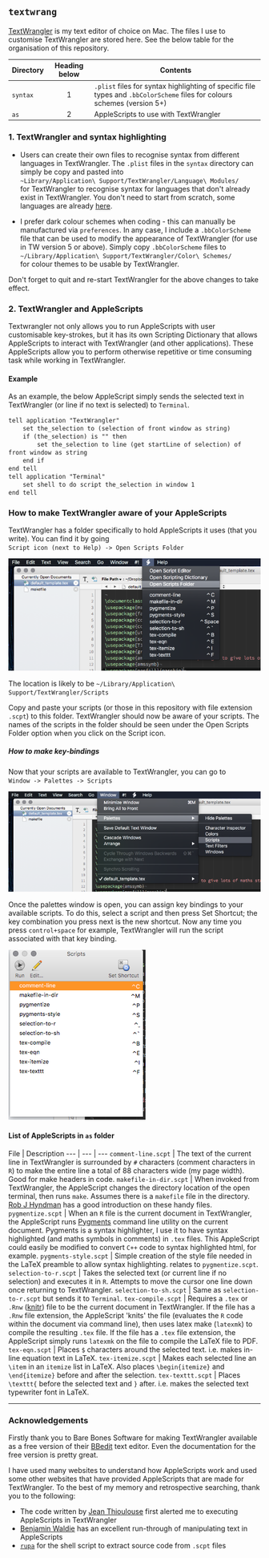## `textwrang`
[TextWrangler](http://www.barebones.com/products/textwrangler/ "Thank you Bare Bones Software!") is my text editor of choice on Mac. The files I use to customise TextWrangler are stored here. See the below table for the organisation of this repository.

Directory | Heading below | Contents
--- | :---: | --- 
`syntax` | 1 | `.plist` files for syntax highlighting of specific file types and `.bbColorScheme` files for colours schemes (version 5+)
`as` | 2 | AppleScripts to use with TextWrangler



### 1. TextWrangler and syntax highlighting

* Users can create their own files to recognise syntax from different languages in TextWrangler. The `.plist` files in the `syntax` directory can simply be copy and pasted into  
   `~Library/Application\ Support/TextWrangler/Language\ Modules/`  
for TextWrangler to recognise syntax for languages that don't already exist in TextWrangler. You don't need to start from scratch, some languages are already [here](http://www.barebones.com/support/bbedit/plugin_library.html).

* I prefer dark colour schemes when coding - this can manually be manufactured via `preferences`. In any case, I include a `.bbColorScheme` file that can be used to modify the appearance of TextWrangler (for use in TW version 5 or above). Simply copy `.bbColorScheme` files to  
   `~/Library/Application\ Support/TextWrangler/Color\ Schemes/`  
for colour themes to be usable by TextWrangler.

Don't forget to quit and re-start TextWrangler for the above changes to take effect.

### 2. TextWrangler and AppleScripts

Textwrangler not only allows you to run AppleScripts with user customisable key-strokes, but it has its own Scripting Dictionary that allows AppleScripts to interact with TextWrangler (and other applications). These AppleScripts allow you to perform otherwise repetitive or time consuming task while working in TextWrangler.

#### Example
As an example, the below AppleScript simply sends the selected text in TextWrangler (or line if no text is selected) to `Terminal`.
```AppleScript
tell application "TextWrangler"
    set the_selection to (selection of front window as string)
    if (the_selection) is "" then
        set the_selection to line (get startLine of selection) of front window as string
    end if
end tell
tell application "Terminal"
    set shell to do script the_selection in window 1
end tell
```

### How to make TextWrangler aware of your AppleScripts

TextWrangler has a folder specifically to hold AppleScripts it uses (that you write). You can find it by going  
   `Script icon (next to Help) -> Open Scripts Folder`

![](https://github.com/tystan/textwrang/blob/master/fig/open-scrpt-folder.png)

The location is likely to be `~/Library/Application\ Support/TextWrangler/Scripts`

Copy and paste your scripts (or those in this repository with file extension `.scpt`) to this folder. TextWrangler should now be aware of your scripts. The names of the scripts in the folder should be seen under the Open Scripts Folder option when you click on the Script icon.

##### How to make key-bindings

Now that your scripts are available to TextWrangler, you can go to  
   `Window -> Palettes -> Scripts`

![](https://github.com/tystan/textwrang/blob/master/fig/open-palettes.png)

Once the palettes window is open, you can assign key bindings to your available scripts. To do this, select a script and then press Set Shortcut; the key combination you press next is the new shortcut. Now any time you press `control+space` for example, TextWrangler will run the script associated with that key binding.

![](https://github.com/tystan/textwrang/blob/master/fig/shortcut-palette.png)

#### List of AppleScripts in `as` folder 

File | Description
--- | --- | ---
`comment-line.scpt`  | The text of the current line in TextWrangler is surrounded by `#` characters (comment characters in `R`) to make the entire line a total of 88 characters wide (my page width). Good for make headers in code. 
`makefile-in-dir.scpt`  | When invoked from TextWrangler, the AppleScript changes the directory location of the open terminal, then runs `make`. Assumes there is a `makefile` file in the directory. [Rob J Hyndman](http://robjhyndman.com/hyndsight/makefiles/) has a good introduction on these handy files.
`pygmentize.scpt`  | When an `R` file is the current document in TextWrangler, the AppleScript runs [Pygments](http://pygments.org/) command line utility on the current document. Pygments is a syntax highlighter, I use it to have syntax highlighted (and maths symbols in comments) in `.tex` files. This AppleScript could easily be modified to convert `C++` code to syntax highlighted html, for example.
`pygments-style.scpt`  | Simple creation of the style file needed in the LaTeX preamble to allow syntax highlighting. relates to `pygmentize.scpt`.
`selection-to-r.scpt`  | Takes the selected text (or current line if no selection) and executes it in `R`. Attempts to move the cursor one line down once returning to TextWrangler.
`selection-to-sh.scpt`  | Same as `selection-to-r.scpt` but sends it to `Terminal`.
`tex-compile.scpt`  | Requires a `.tex` or `.Rnw` ([knitr](http://yihui.name/knitr/)) file to be the current document in TextWrangler. If the file has a `.Rnw` file extension, the AppleScript 'knits' the file (evaluates the `R` code within the document via command line), then uses latex make (`latexmk`) to compile the resulting `.tex` file. If the file has a `.tex` file extension, the AppleScript simply runs `latexmk` on the file to compile the LaTeX file to PDF.
`tex-eqn.scpt`  | Places `$` characters around the selected text. i.e. makes in-line equation text in LaTeX. 
`tex-itemize.scpt`  | Makes each selected line an `\item` in an `itemize` list in LaTeX. Also places `\begin{itemize}` and `\end{itemize}` before and after the selection.
`tex-texttt.scpt`  | Places `\texttt{` before the selected text and `}` after. i.e. makes the selected text typewriter font in LaTeX. 

		

---

### Acknowledgements

Firstly thank you to Bare Bones Software for making TextWrangler available as a free version of their [BBedit](http://www.barebones.com/products/bbedit/) text editor. Even the documentation for the free version is pretty great.

I have used many websites to understand how AppleScripts work and used some other websites that have provided AppleScripts that are made for TextWrangler. To the best of my memory and retrospective searching, thank you to the following:
* The code written by [Jean Thioulouse](http://pbil.univ-lyon1.fr/JTHome/SendSelToR.txt) first alerted me to executing AppleScripts in TextWrangler 
* [Benjamin Waldie](http://www.mactech.com/articles/mactech/Vol.21/21.07/WorkingWithText/index.html) has an excellent run-through of manipulating text in AppleScripts
* [`rupa`](https://github.com/rupa/applescript) for the shell script to extract source code from `.scpt` files


